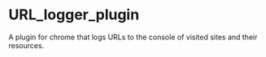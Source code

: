 # URL_logger_plugin
A plugin for chrome that logs URLs to the console of visited sites and their resources.
